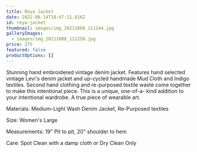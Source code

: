 ```yaml
---
title: Reya Jacket
date: 2022-06-14T18:47:11.816Z
id: reya-jacket
thumbnail: images/img_20211008_111244.jpg
galleryImages:
  - images/img_20211008_111250.jpg
price: 275
featured: false
productOptions: []
---
```

Stunning hand embroidered vintage denim jacket. Features hand selected vintage Levi's denim jacket and up-cycled handmade Mud Cloth and Indigo textiles. Second hand clothing and re-purposed textile waste come together to make this intentional piece. This is a unique, one-of-a- kind addition to your intentional wardrobe. A true piece of wearable art. 

Materials: Medium-Light Wash Denim Jacket, Re-Purposed textiles

Size: Women's Large

Measurements: 19” Pit to pit, 20” shoulder to hem

Care: Spot Clean with a damp cloth or Dry Clean Only